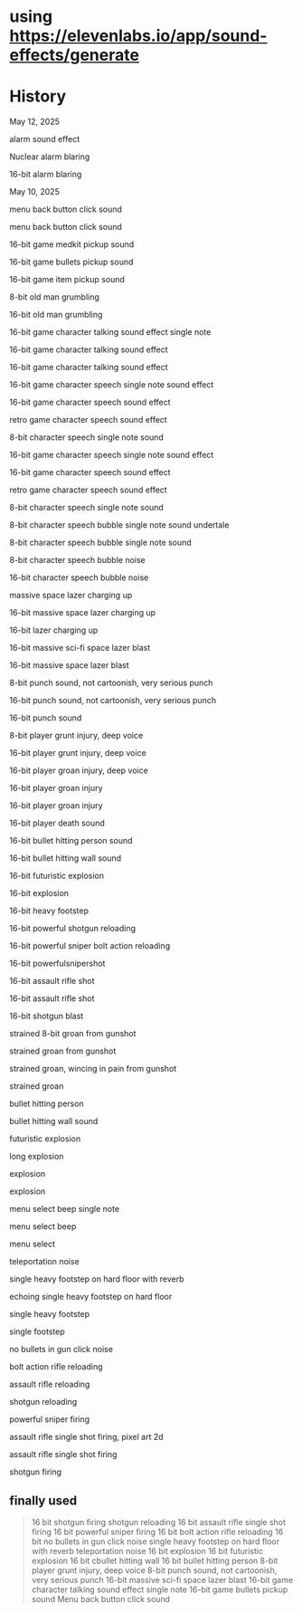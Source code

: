 # using https://elevenlabs.io/app/sound-effects/generate

# History

May 12, 2025

alarm sound effect

Nuclear alarm blaring

16-bit alarm blaring

May 10, 2025

menu back button click sound

menu back button click sound

16-bit game medkit pickup sound

16-bit game bullets pickup sound

16-bit game item pickup sound

8-bit old man grumbling

16-bit old man grumbling

16-bit game character talking sound effect single note

16-bit game character talking sound effect

16-bit game character talking sound effect

16-bit game character speech single note sound effect

16-bit game character speech sound effect

retro game character speech sound effect

8-bit character speech single note sound

16-bit game character speech single note sound effect

16-bit game character speech sound effect

retro game character speech sound effect

8-bit character speech single note sound

8-bit character speech bubble single note sound undertale

8-bit character speech bubble single note sound

8-bit character speech bubble noise

16-bit character speech bubble noise

massive space lazer charging up

16-bit massive space lazer charging up

16-bit lazer charging up

16-bit massive sci-fi space lazer blast

16-bit massive space lazer blast

8-bit punch sound, not cartoonish, very serious punch

16-bit punch sound, not cartoonish, very serious punch

16-bit punch sound

8-bit player grunt injury, deep voice

16-bit player grunt injury, deep voice

16-bit player groan injury, deep voice

16-bit player groan injury

16-bit player groan injury

16-bit player death sound

16-bit bullet hitting person sound

16-bit bullet hitting wall sound

16-bit futuristic explosion

16-bit explosion

16-bit heavy footstep

16-bit powerful shotgun reloading

16-bit powerful sniper bolt action reloading

16-bit powerfulsnipershot

16-bit assault rifle shot

16-bit assault rifle shot

16-bit shotgun blast

strained 8-bit groan from gunshot

strained groan from gunshot

strained groan, wincing in pain from gunshot

strained groan

bullet hitting person

bullet hitting wall sound

futuristic explosion

long explosion

explosion

explosion

menu select beep single note

menu select beep

menu select

teleportation noise

single heavy footstep on hard floor with reverb

echoing single heavy footstep on hard floor

single heavy footstep

single footstep

no bullets in gun click noise

bolt action rifle reloading

assault rifle reloading

shotgun reloading

powerful sniper firing

assault rifle single shot firing, pixel art 2d

assault rifle single shot firing

shotgun firing

## finally used

> 16 bit shotgun firing
> shotgun reloading
> 16 bit assault rifle single shot firing
> 16 bit powerful sniper firing
> 16 bit bolt action rifle reloading
> 16 bit no bullets in gun click noise
> single heavy footstep on hard floor with reverb
> teleportation noise
> 16 bit explosion
> 16 bit futuristic explosion
> 16 bit cbullet hitting wall
> 16 bit bullet hitting person
> 8-bit player grunt injury, deep voice
> 8-bit punch sound, not cartoonish, very serious punch
> 16-bit massive sci-fi space lazer blast
> 16-bit game character talking sound effect single note
> 16-bit game bullets pickup sound
> Menu back button click sound
